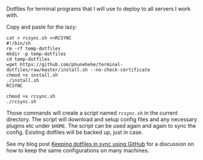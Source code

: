Dotfiles for terminal programs that I will use to deploy to all servers I work with.

Copy and paste for the lazy:

    cat > rcsync.sh <<RCSYNC
    #!/bin/sh
    rm -rf temp-dotfiles
    mkdir -p temp-dotfiles
    cd temp-dotfiles
    wget https://github.com/phunehehe/terminal-dotfiles/raw/master/install.sh --no-check-certificate
    chmod +x install.sh
    ./install.sh
    RCSYNC

    chmod +x rcsync.sh
    ./rcsync.sh

Those commands will create a script named `rcsync.sh` in the current directory. The script will download and setup config files and any necessary plugins etc under `$HOME`. The script can be used again and again to sync the config. Existing dotfiles will be backed up, just in case.

See my blog post [Keeping dotfiles in sync using GitHub](http://phunehehe.is-great.org/2011/keeping-dotfiles-in-sync-using-github/) for a discussion on how to keep the same configurations on many machines.
